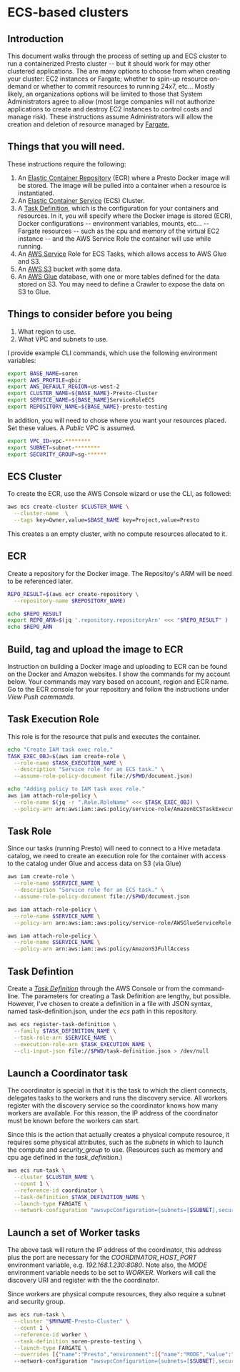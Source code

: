 # ECS-based clusters
## Introduction
This document walks through the process of setting up and ECS cluster
to run a containerized Presto cluster -- but it should work for
may other clustered applications.  The are many options to choose from
when creating your cluster: EC2 instances or Fargate; whether to spin-up
resource on-demand or whether to commit resources to running 24x7, etc...
Mostly likely, an organizations options will be limited to those that
System Administrators agree to allow (most large companies will not
authorize applications to create and destroy EC2 instances to control
costs and manage risk).  These instructions assume Administrators will
allow the creation and deletion of resource managed by [Fargate](https://aws.amazon.com/fargate/),

## Things that you will need.
These instructions require the following:
1. An [Elastic Container Repository](https://aws.amazon.com/ecr/)
   (ECR) where a Presto Docker image will be
   stored.  The image will be pulled into a container when a resource is
   instantiated.  
1. An [Elastic Container Service](https://aws.amazon.com/ecs/) (ECS) Cluster.
1. A [Task Definition](https://docs.aws.amazon.com/AmazonECS/latest/developerguide/task_definitions.html), which is the configuration for your containers and
   resources.  In it, you will specify where the Docker image is stored
   (ECR), Docker configurations -- environment variables, mounts, etc... --
   Fargate resources -- such as the cpu and memory of the virtual EC2 instance --
    and the AWS Service Role the container will use while running.
1. An [AWS Service](https://docs.aws.amazon.com/IAM/latest/UserGuide/id_roles_create_for-service.html) Role for ECS Tasks, which allows access to AWS Glue and S3.
1. An [AWS S3](https://aws.amazon.com/s3/) bucket with some data.
1. An [AWS Glue](https://aws.amazon.com/glue/features/) database, with one or more tables defined for the data stored on
   S3.  You may need to define a Crawler to expose the data on S3 to Glue.

## Things to consider before you being
1. What region to use.
2. What VPC and subnets to use.

I provide example CLI commands, which use the following environment variables:
```bash
export BASE_NAME=soren
export AWS_PROFILE=qbiz
export AWS_DEFAULT_REGION=us-west-2
export CLUSTER_NAME=${BASE_NAME}-Presto-Cluster
export SERVICE_NAME=${BASE_NAME}ServiceRoleECS
export REPOSITORY_NAME=${BASE_NAME}-presto-testing
```

In addition, you will need to chose where you want your resources placed.
Set these values.  A _Public_ VPC is assumed.
```bash
export VPC_ID=vpc-********
export SUBNET=subnet-********
export SECURITY_GROUP=sg-******
````

## ECS Cluster
To create the ECR, use the AWS Console wizard or use the CLI, as followed:
```bash
aws ecs create-cluster $CLUSTER_NAME \
  --cluster-name  \
  --tags key=Owner,value=$BASE_NAME key=Project,value=Presto
```
This creates a an empty cluster, with no compute resources
allocated to it.

## ECR
Create a repository for the Docker image.  The Repositoy's ARM will be need to be referenced later.

```bash
REPO_RESULT=$(aws ecr create-repository \
  --repository-name $REPOSITORY_NAME)

echo $REPO_RESULT
export REPO_ARN=$(jq '.repository.repositoryArn' <<< "$REPO_RESULT" )
echo $REPO_ARN
```

## Build, tag and upload the image to ECR
Instruction on building a Docker image and uploading to ECR can be found on the Docker and Amazon websites.  I show the commands for my account below.  Your commands may vary based on account, region and ECR name.  Go to the ECR console for
your repository and follow the instructions under _View Push commands_.

## Task Execution Role
This role is for the resource that pulls and executes the
container.  
```bash
echo "Create IAM task exec role."
TASK_EXEC_OBJ=$(aws iam create-role \
  --role-name $TASK_EXECUTION_NAME \
  --description "Service role for an ECS task." \
  --assume-role-policy-document file://$PWD/document.json)

echo "Adding policy to IAM task exec role."
aws iam attach-role-policy \
  --role-name $(jq -r ".Role.RoleName" <<< $TASK_EXEC_OBJ) \
  --policy-arn arn:aws:iam::aws:policy/service-role/AmazonECSTaskExecutionRolePolicy

```
## Task Role
Since our tasks (running Presto) will need to connect to a Hive metadata catalog,
we need to create an execution role for the container with access to the catalog
under Glue and access data on S3 (via Glue)

```bash
aws iam create-role \
  --role-name $SERVICE_NAME \
  --description "Service role for an ECS task." \
  --assume-role-policy-document file://$PWD/document.json

aws iam attach-role-policy \
  --role-name $SERVICE_NAME \
  --policy-arn arn:aws:iam::aws:policy/service-role/AWSGlueServiceRole

aws iam attach-role-policy \
  --role-name $SERVICE_NAME \
  --policy-arn arn:aws:iam::aws:policy/AmazonS3FullAccess
```

## Task Defintion
Create a [_Task Definition_](https://docs.aws.amazon.com/AmazonECS/latest/developerguide/task_definitions.html) through the AWS Console or from the command-line.  The parameters for creating a Task Definition are lengthy, but possible.  However, I've chosen to create a definition in a file with JSON syntax, named task-definition.json, under the _ecs_ path in this repository.
```bash
aws ecs register-task-definition \
  --family $TASK_DEFINITION_NAME \
  --task-role-arn $SERVICE_NAME \
  --execution-role-arn $TASK_EXECUTION_NAME \
  --cli-input-json file://$PWD/task-definition.json > /dev/null
```

## Launch a Coordinator task
The coordinator is special in that it is the task to which the client connects,
delegates tasks to the workers and runs the discovery service.  All workers register
with the discovery service so the coordinator knows how many workers are available.
For this reason, the IP address of the coordinator must be known before the workers
can start.

Since this is the action that actually creates a physical compute resource,
it requires some physical attributes, such as the _subnets_ in which to launch
the compute and _security_group_ to use.  (Resources such as memory and cpu age
defined in the _task_definition_.)

```bash
aws ecs run-task \
  --cluster $CLUSTER_NAME \
  --count 1 \
  --reference-id coordinator \
  --task-definition $TASK_DEFINITION_NAME \
  --launch-type FARGATE \
  --network-configuration "awsvpcConfiguration={subnets=[$SUBNET],securityGroups=[$SECURITY_GROUP],assignPublicIp=ENABLED}"
```

## Launch a set of Worker tasks

The above task will return the IP address of the coordinator, this address plus
the port are necessary for the _COORDINATOR_HOST_PORT_ environment variable, e.g.
_192.168.1.230:8080_.  Note also, the _MODE_ environment variable needs to be
set to _WORKER_.  Workers will call the discovery URI and register with the
the coordinator.

Since workers are physical compute resources, they also require a subnet and security group.
```bash
aws ecs run-task \
  --cluster "$MYNAME-Presto-Cluster" \
  --count 1 \
  --reference-id worker \
  --task-definition soren-presto-testing \
  --launch-type FARGATE \
  --overrides [{"name":"Presto","environment":[{"name":"MODE","value":"WORKER"},{"name":"COORDINATOR_HOST_PORT","value":""}]}]
  --network-configuration "awsvpcConfiguration={subnets=[$SUBNET],securityGroups=[$SECURITY_GROUP],assignPublicIp=ENABLED}"
```
